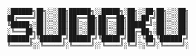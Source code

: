 <pre>

░██████╗██╗░░░██╗██████╗░░█████╗░██╗░░██╗██╗░░░██╗
██╔════╝██║░░░██║██╔══██╗██╔══██╗██║░██╔╝██║░░░██║
╚█████╗░██║░░░██║██║░░██║██║░░██║█████═╝░██║░░░██║
░╚═══██╗██║░░░██║██║░░██║██║░░██║██╔═██╗░██║░░░██║
██████╔╝╚██████╔╝██████╔╝╚█████╔╝██║░╚██╗╚██████╔╝
╚═════╝░░╚═════╝░╚═════╝░░╚════╝░╚═╝░░╚═╝░╚═════╝░
</pre>

